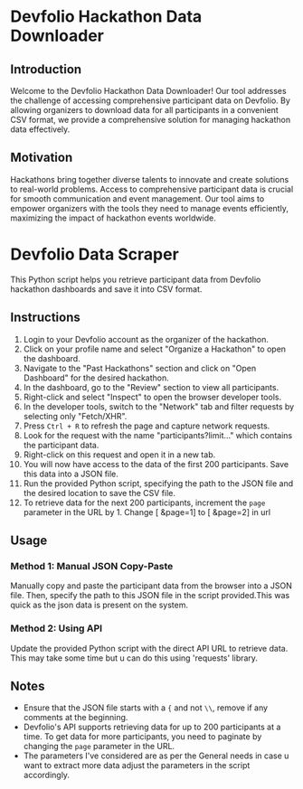 # Devfolio Hackathon Data Downloader

## Introduction

Welcome to the Devfolio Hackathon Data Downloader! Our tool addresses the challenge of accessing comprehensive participant data on Devfolio. By allowing organizers to download data for all participants in a convenient CSV format, we provide a comprehensive solution for managing hackathon data effectively.

## Motivation

Hackathons bring together diverse talents to innovate and create solutions to real-world problems. Access to comprehensive participant data is crucial for smooth communication and event management. Our tool aims to empower organizers with the tools they need to manage events efficiently, maximizing the impact of hackathon events worldwide.

# Devfolio Data Scraper

This Python script helps you retrieve participant data from Devfolio hackathon dashboards and save it into CSV format.

## Instructions

1. Login to your Devfolio account as the organizer of the hackathon.
2. Click on your profile name and select "Organize a Hackathon" to open the dashboard.
3. Navigate to the "Past Hackathons" section and click on "Open Dashboard" for the desired hackathon.
4. In the dashboard, go to the "Review" section to view all participants.
5. Right-click and select "Inspect" to open the browser developer tools.
6. In the developer tools, switch to the "Network" tab and filter requests by selecting only "Fetch/XHR".
7. Press `Ctrl + R` to refresh the page and capture network requests.
8. Look for the request with the name "participants?limit..." which contains the participant data.
9. Right-click on this request and open it in a new tab.
10. You will now have access to the data of the first 200 participants. Save this data into a JSON file.
11. Run the provided Python script, specifying the path to the JSON file and the desired location to save the CSV file.
12. To retrieve data for the next 200 participants, increment the `page` parameter in the URL by 1. Change [ &page=1] to [ &page=2] in url

## Usage

### Method 1: Manual JSON Copy-Paste

Manually copy and paste the participant data from the browser into a JSON file. Then, specify the path to this JSON file in the script provided.This was quick as the json data is present on the system.

### Method 2: Using API
Update the provided Python script with the direct API URL to retrieve data. This may take some time but u can do this using 'requests' library.  


## Notes
- Ensure that the JSON file starts with a `{` and not `\\`, remove if any comments at the beginning.
- Devfolio's API supports retrieving data for up to 200 participants at a time. To get data for more participants, you need to paginate by changing the `page` parameter in the URL.
- The parameters I've considered are as per the General needs in case u want to extract more data adjust the parameters in the script accordingly. 


